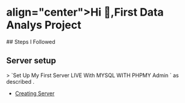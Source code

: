 
<h1> align="center">Hi 👋,First Data Analys Project</h1>
## Steps I Followed
<h2>Server setup</h2>
> `Set Up My First Server LIVE With MYSQL WITH PHPMY Admin `  as described .

- [Creating Server](/Server_Setup/Serversetup.md#-first-i-crated-my-compartment-instances)
  
